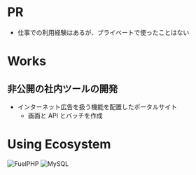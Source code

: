 # PR

- 仕事での利用経験はあるが、プライベートで使ったことはない

# Works

## 非公開の社内ツールの開発

- インターネット広告を扱う機能を配置したポータルサイト
  - 画面と API とバッチを作成

# Using Ecosystem

![FuelPHP](/fuelphp.png 'FuelPHP')
![MySQL](/mysql.png 'MySQL')
